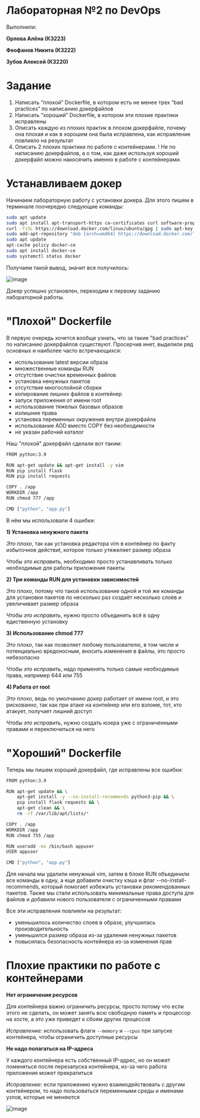 # Лабораторная №2 по DevOps

Выполнили:

**Орлова Алёна (К3223)**

**Феофанов Никита (К3222)**

**Зубов Алексей (К3220)**

# Задание
1. Написать “плохой” Dockerfile, в котором есть не менее трех “bad practices” по написанию докерфайлов
2. Написать “хороший” Dockerfile, в котором эти плохие практики исправлены
3. Описать каждую из плохих практик в плохом докерфайле, почему она плохая и как в хорошем она была исправлена, как исправление повлияло на результат
4. Описать 2 плохих практики по работе с контейнерами. ! Не по написанию докерфайлов, а о том, как даже используя хороший докерфайл можно накосячить именно в работе с контейнерами.

# Устанавливаем докер

Начинаем лабораторную работу с установки докера. Для этого пишем в терминале поочередно следующие команды:

```bash
sudo apt update
sudo apt install apt-transport-https ca-certificates curl software-properties-common
curl -fsSL https://download.docker.com/linux/ubuntu/gpg | sudo apt-key add -
sudo add-apt-repository "deb [arch=amd64] https://download.docker.com/linux/ubuntu focal stable"
sudo apt update
apt-cache policy docker-ce
sudo apt install docker-ce
sudo systemctl status docker
```
Получаем такой вывод, значит все получилось:

![image](https://github.com/user-attachments/assets/4ad21e55-1866-4ae5-8c31-f00b795fa872)

Докер успешно установлен, переходим к первому заданию лабораторной работы. 

# "Плохой" Dockerfile
В первую очередь хочется вообще узнать, что за такие "bad practices" по написанию докерфайлов существуют. Просерчив инет, выделили ряд основных и наиболее часто встречающихся:

* использование latest версии образа
* множественные команды RUN
* отсутствие очистки временных файлов
* установка ненужных пакетов
* отсутствие многослойной сборки 
* копирование лишних файлов в контейнер
* запуск приложения от имени root
* использование тяжелых базовых образов
* излишние права
* установка переменных окружения внутри докерфайла
* использование ADD вместо COPY без необходимости
* не указан рабочий каталог 

Наш "плохой" докерфайл сделали вот таким:
```bash
FROM python:3.9

RUN apt-get update && apt-get install -y vim
RUN pip install flask
RUN pip install requests

COPY . /app
WORKDIR /app
RUN chmod 777 /app

CMD ["python", "app.py"]
```

В нём мы использовали 4 ошибки:

**1) Установка ненужного пакета**

*Это плохо*, так как установка редактора vim в контейнер по факту избыточное действиt, которое только утяжеляет размер образа

*Чтобы это исправить*, необходимо просто устанавливать только необходимые для работы приложения пакеты

**2) Три команды RUN для установки зависимостей**

*Это плохо*, потому что такой использование одной и той же команды для установки пакетов по несколько раз создаёт несколько слоёв и увеличивает размер образа

*Чтобы это исправить*, нужно просто объединить всё в одну едиственную установку

**3) Использование chmod 777**

*Это плохо*, так как позволяет любому пользователю, в том числе и потенциально вредоносным, вносить изменения в файлы, это просто небезопасно

*Чтобы это исправить*, надо применять только самые необходимые права, например 644 или 755

**4) Работа от root**

*Это плохо*, ведь по умолчанию докер работает от имени root, и это рискованно, так как при атаке на контейнер или его взломе, тот, кто атакует, получает лишний доступ

*Чтобы это исправить*, нужно создать юзера уже с ограниченными правами и переключиться на него

# "Хороший" Dockerfile

Теперь мы пишем хороший докерфайл, где исправлены все ошибки:
```bash
FROM python:3.9

RUN apt-get update && \
    apt-get install -y --no-install-recommends python3-pip && \
    pip install flask requests && \
    apt-get clean && \
    rm -rf /var/lib/apt/lists/*

COPY . /app
WORKDIR /app
RUN chmod 755 /app

RUN useradd -ms /bin/bash appuser
USER appuser

CMD ["python", "app.py"]

```

Для начала мы удалили ненужный vim, затем в блоке RUN объединили все команды в одну, а еще добавили очистку кэша и флаг --no-install-recommends, который помогает избежать установки рекомендованных пакетов. Также мы стали использовать минимальные права доступа для файлов и добавили нового пользователя с ограниченными правами 

Все эти исправления повлияли на результат:
- уменьшилось количество слоев в образе, улучшилась производительность
- уменьшился размер образа из-за удаления ненужных пакетов
- повысилась безопасность контейнера из-за изменения прав

# Плохие практики по работе с контейнерами

**Нет ограничения ресурсов**

Для контейнера важно ограничить ресурсы, просто потому что если этого не сделать, он может занять всю свободную память и процессор на хосте, а это уже приведет к сбоям других процессов

*Исправление:* использовать флаги `--memory` и `--cpus` при запуске контейнера, чтобы ограничить доступные ресурсы

**Не надо полагаться на IP-адреса** 

У каждого контейнера есть собственный IP-адрес, но он может поменяться после перезапуска контейнера, из-за чего работа приложения может прекратиться

*Исправление:* если приложению нужно взаимодействовать с другим контейнером, то надо пользоваться переменными среды и именами узлов, которые не меняются

![image](https://github.com/user-attachments/assets/88b53dc9-d868-4d30-bce8-c496c369855b)


